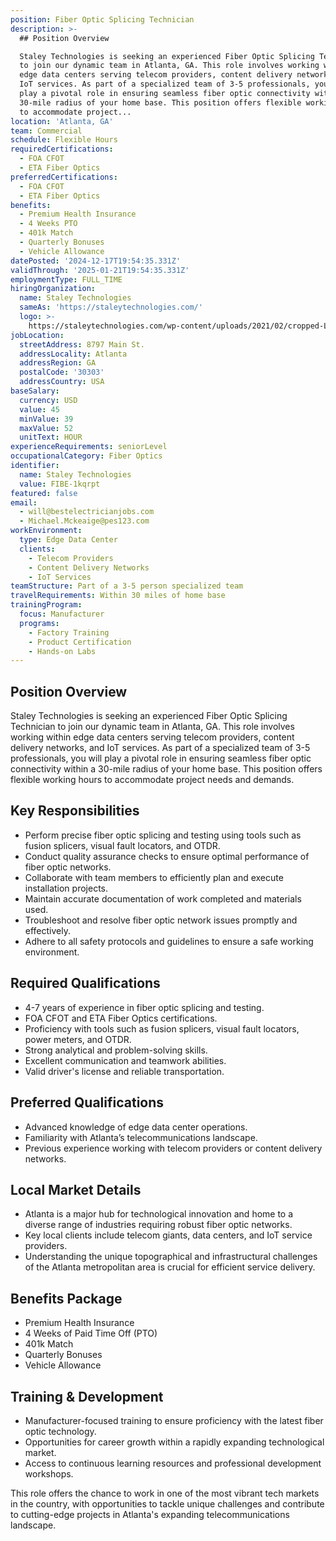 ```yaml
---
position: Fiber Optic Splicing Technician
description: >-
  ## Position Overview

  Staley Technologies is seeking an experienced Fiber Optic Splicing Technician
  to join our dynamic team in Atlanta, GA. This role involves working within
  edge data centers serving telecom providers, content delivery networks, and
  IoT services. As part of a specialized team of 3-5 professionals, you will
  play a pivotal role in ensuring seamless fiber optic connectivity within a
  30-mile radius of your home base. This position offers flexible working hours
  to accommodate project...
location: 'Atlanta, GA'
team: Commercial
schedule: Flexible Hours
requiredCertifications:
  - FOA CFOT
  - ETA Fiber Optics
preferredCertifications:
  - FOA CFOT
  - ETA Fiber Optics
benefits:
  - Premium Health Insurance
  - 4 Weeks PTO
  - 401k Match
  - Quarterly Bonuses
  - Vehicle Allowance
datePosted: '2024-12-17T19:54:35.331Z'
validThrough: '2025-01-21T19:54:35.331Z'
employmentType: FULL_TIME
hiringOrganization:
  name: Staley Technologies
  sameAs: 'https://staleytechnologies.com/'
  logo: >-
    https://staleytechnologies.com/wp-content/uploads/2021/02/cropped-Logo_StaleyTechnologies.png
jobLocation:
  streetAddress: 8797 Main St.
  addressLocality: Atlanta
  addressRegion: GA
  postalCode: '30303'
  addressCountry: USA
baseSalary:
  currency: USD
  value: 45
  minValue: 39
  maxValue: 52
  unitText: HOUR
experienceRequirements: seniorLevel
occupationalCategory: Fiber Optics
identifier:
  name: Staley Technologies
  value: FIBE-1kqrpt
featured: false
email:
  - will@bestelectricianjobs.com
  - Michael.Mckeaige@pes123.com
workEnvironment:
  type: Edge Data Center
  clients:
    - Telecom Providers
    - Content Delivery Networks
    - IoT Services
teamStructure: Part of a 3-5 person specialized team
travelRequirements: Within 30 miles of home base
trainingProgram:
  focus: Manufacturer
  programs:
    - Factory Training
    - Product Certification
    - Hands-on Labs
---
```




## Position Overview
Staley Technologies is seeking an experienced Fiber Optic Splicing Technician to join our dynamic team in Atlanta, GA. This role involves working within edge data centers serving telecom providers, content delivery networks, and IoT services. As part of a specialized team of 3-5 professionals, you will play a pivotal role in ensuring seamless fiber optic connectivity within a 30-mile radius of your home base. This position offers flexible working hours to accommodate project needs and demands.

## Key Responsibilities
- Perform precise fiber optic splicing and testing using tools such as fusion splicers, visual fault locators, and OTDR.
- Conduct quality assurance checks to ensure optimal performance of fiber optic networks.
- Collaborate with team members to efficiently plan and execute installation projects.
- Maintain accurate documentation of work completed and materials used.
- Troubleshoot and resolve fiber optic network issues promptly and effectively.
- Adhere to all safety protocols and guidelines to ensure a safe working environment.

## Required Qualifications
- 4-7 years of experience in fiber optic splicing and testing.
- FOA CFOT and ETA Fiber Optics certifications.
- Proficiency with tools such as fusion splicers, visual fault locators, power meters, and OTDR.
- Strong analytical and problem-solving skills.
- Excellent communication and teamwork abilities.
- Valid driver's license and reliable transportation.

## Preferred Qualifications
- Advanced knowledge of edge data center operations.
- Familiarity with Atlanta’s telecommunications landscape.
- Previous experience working with telecom providers or content delivery networks.

## Local Market Details
- Atlanta is a major hub for technological innovation and home to a diverse range of industries requiring robust fiber optic networks.
- Key local clients include telecom giants, data centers, and IoT service providers.
- Understanding the unique topographical and infrastructural challenges of the Atlanta metropolitan area is crucial for efficient service delivery.

## Benefits Package
- Premium Health Insurance
- 4 Weeks of Paid Time Off (PTO)
- 401k Match
- Quarterly Bonuses
- Vehicle Allowance

## Training & Development
- Manufacturer-focused training to ensure proficiency with the latest fiber optic technology.
- Opportunities for career growth within a rapidly expanding technological market.
- Access to continuous learning resources and professional development workshops.

This role offers the chance to work in one of the most vibrant tech markets in the country, with opportunities to tackle unique challenges and contribute to cutting-edge projects in Atlanta's expanding telecommunications landscape.

